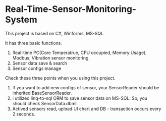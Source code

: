 # Real-Time-Sensor-Monitoring-System

This project is based on C#, Winforms, MS-SQL.

It has three basic functions.
1. Real-time PC(Core Temperatrue, CPU occupied, Memory Usage), Modbus, Vibration sensor monitoring. 
2. Sensor data save & search
3. Sensor configs manage

Check these three points when you using this project.
1. If you want to add new configs of sensor, your SensorReader should be inherited BaseSensorReader. 
2. i utilized linq-to-sql ORM to save sensor data on MS-SQL. So, you should check SensorData.dbml.
3. Actived sensors read, upload UI chart and DB - transaction occurs every 2 seconds. 

